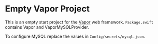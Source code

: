 # Empty Vapor Project 

This is an empty start project for the [Vapor](https://github.com/vapor) web framework. `Package.swift` contains Vapor and VaporMySQLProvider.

To configure MySQL replace the values in `Config/secrets/mysql.json`.
